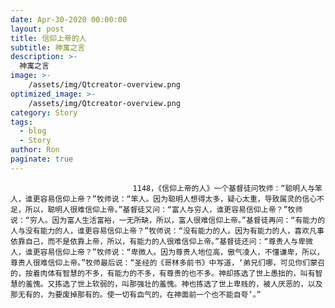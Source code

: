 ```yaml
---
date: Apr-30-2020 00:00:00
layout: post
title: 信仰上帝的人
subtitle: 神寓之言
description: >-
  神寓之言
image: >-
    /assets/img/Qtcreator-overview.png
optimized_image: >-
    /assets/img/Qtcreator-overview.png
category: Story
tags:
  - blog
  - Story
author: Ron
paginate: true
---
```


							　　1148，《信仰上帝的人》一个基督徒问牧师：“聪明人与笨人，谁更容易信仰上帝？”牧师说：“笨人。因为聪明人想得太多，疑心太重，导致属灵的信心不足，所以，聪明人很难信仰上帝。”基督徒又问：“富人与穷人，谁更容易信仰上帝？”牧师说：“穷人。因为富人生活富裕，一无所缺，所以，富人很难信仰上帝。”基督徒再问：“有能力的人与没有能力的人，谁更容易信仰上帝？”牧师说：“没有能力的人。因为有能力的人，喜欢凡事依靠自己，而不是依靠上帝，所以，有能力的人很难信仰上帝。”基督徒还问：“尊贵人与卑微人，谁更容易信仰上帝？”牧师说：“卑微人。因为尊贵人地位高，傲气凌人，不懂谦卑，所以，尊贵人很难信仰上帝。”牧师最后说：“圣经的《哥林多前书》中写道，‘弟兄们哪，可见你们蒙召的，按着肉体有智慧的不多，有能力的不多，有尊贵的也不多。神却拣选了世上愚拙的，叫有智慧的羞愧。又拣选了世上软弱的，叫那强壮的羞愧。神也拣选了世上卑贱的，被人厌恶的，以及那无有的，为要废掉那有的。使一切有血气的，在神面前一个也不能自夸’。”
							
							
						